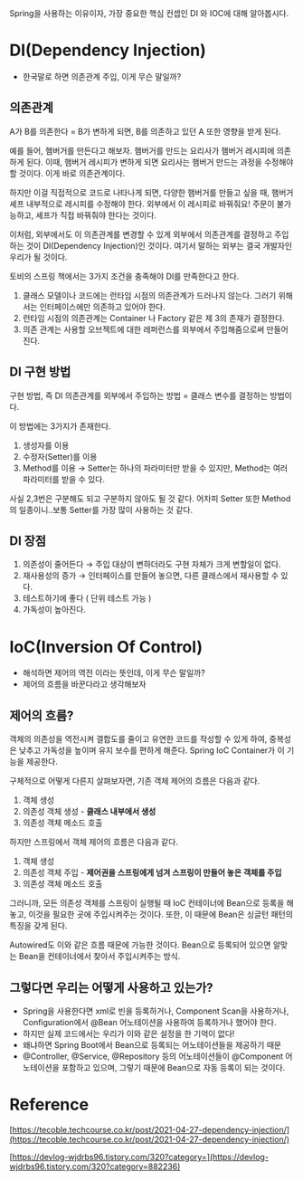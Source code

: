 Spring을 사용하는 이유이자, 가장 중요한 핵심 컨셉인 DI 와 IOC에 대해 알아봅시다.

# DI(Dependency Injection)

- 한국말로 하면 의존관계 주입, 이게 무슨 말일까?

## 의존관계

A가 B를 의존한다 = B가 변하게 되면, B를 의존하고 있던 A 또한 영향을 받게 된다.

예를 들어, 햄버거를 만든다고 해보자. 햄버거를 만드는 요리사가 햄버거 레시피에 의존하게 된다. 이때, 햄버거 레시피가 변하게 되면 요리사는 햄버거 만드는 과정을 수정해야 할 것이다. 이게 바로 의존관계이다.

하지만 이걸 직접적으로 코드로 나타나게 되면, 다양한 햄버거를 만들고 싶을 때, 햄버거 셰프 내부적으로 레시피를 수정해야 한다. 외부에서 이 레시피로 바꿔줘요! 주문이 불가능하고, 셰프가 직접 바꿔줘야 한다는 것이다.

이처럼, 외부에서도 이 의존관계를 변경할 수 있게 외부에서 의존관계를 결정하고 주입하는 것이 DI(Dependency Injection)인 것이다. 여기서 말하는 외부는 결국 개발자인 우리가 될 것이다.

토비의 스프링 책에서는 3가지 조건을 충족해야 DI를 만족한다고 한다.

1. 클래스 모델이나 코드에는 런타임 시점의 의존관계가 드러나지 않는다. 그러기 위해서는 인터페이스에만 의존하고 있어야 한다.
2. 런타임 시점의 의존관계는 Container 나 Factory 같은 제 3의 존재가 결정한다.
3. 의존 관계는 사용할 오브젝트에 대한 레퍼런스를 외부에서 주입해줌으로써 만들어진다.

## DI 구현 방법

구현 방법, 즉 DI 의존관계를 외부에서 주입하는 방법 = 클래스 변수를 결정하는 방법이다.

이 방법에는 3가지가 존재한다.

1. 생성자를 이용
2. 수정자(Setter)를 이용
3. Method를 이용 → Setter는 하나의 파라미터만 받을 수 있지만, Method는 여러 파라미터를 받을 수 있다.

사실 2,3번은 구분해도 되고 구분하지 않아도 될 것 같다. 어차피 Setter 또한 Method의 일종이니..보통 Setter를 가장 많이 사용하는 것 같다.

## DI 장점

1. 의존성이 줄어든다 → 주입 대상이 변하더라도 구현 자체가 크게 변할일이 없다.
2. 재사용성의 증가 → 인터페이스를 만들어 놓으면, 다른 클래스에서 재사용할 수 있다.
3. 테스트하기에 좋다 ( 단위 테스트 가능 )
4. 가독성이 높아진다.

# IoC(Inversion Of Control)

- 해석하면 제어의 역전 이라는 뜻인데, 이게 무슨 말일까?
- 제어의 흐름을 바꾼다라고 생각해보자

## 제어의 흐름?

객체의 의존성을 역전시켜 결합도를 줄이고 유연한 코드를 작성할 수 있게 하여, 중복성은 낮추고 가독성을 높이며 유지 보수를 편하게 해준다. Spring IoC Container가 이 기능을 제공한다.

구체적으로 어떻게 다른지 살펴보자면, 기존 객체 제어의 흐름은 다음과 같다.

1. 객체 생성
2. 의존성 객체 생성 - **클래스 내부에서 생성**
3. 의존성 객체 메소드 호출

하지만 스프링에서 객체 제어의 흐름은 다음과 같다.

1. 객체 생성
2. 의존성 객체 주입 - **제어권을 스프링에게 넘겨 스프링이 만들어 놓은 객체를 주입**
3. 의존성 객체 메소드 호출

그러니까, 모든 의존성 객체를 스프링이 실행될 때 IoC 컨테이너에 Bean으로 등록을 해놓고, 이것을 필요한 곳에 주입시켜주는 것이다. 또한, 이 때문에 Bean은 싱글턴 패턴의 특징을 갖게 된다.

Autowired도 이와 같은 흐름 때문에 가능한 것이다. Bean으로 등록되어 있으면 알맞는 Bean을 컨테이너에서 찾아서 주입시켜주는 방식.

## 그렇다면 우리는 어떻게 사용하고 있는가?

- Spring을 사용한다면 xml로 빈을 등록하거나, Component Scan을 사용하거나, Configuration에서 @Bean 어노테이션을 사용하여 등록하거나 했어야 한다.
- 하지만 실제 코드에서는 우리가 이와 같은 설정을 한 기억이 없다!
- 왜냐하면 Spring Boot에서 Bean으로 등록되는 어노테이션들을 제공하기 때문
- @Controller, @Service, @Repository 등의 어노테이션들이 @Component 어노테이션을 포함하고 있으며, 그렇기 때문에 Bean으로 자동 등록이 되는 것이다.

# Reference

[https://tecoble.techcourse.co.kr/post/2021-04-27-dependency-injection/](https://tecoble.techcourse.co.kr/post/2021-04-27-dependency-injection/)

[https://devlog-wjdrbs96.tistory.com/320?category=](https://devlog-wjdrbs96.tistory.com/320?category=882236)
